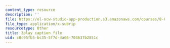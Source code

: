 ```yaml
---
content_type: resource
description: ''
file: https://ol-ocw-studio-app-production.s3.amazonaws.com/courses/8-01sc-classical-mechanics-fall-2016/c0c95fb5bc355f7d4a66704637b2851c_qmCbc9dbwXU.srt
file_type: application/x-subrip
resourcetype: Other
title: 3play caption file
uid: c0c95fb5-bc35-5f7d-4a66-704637b2851c
---
```

